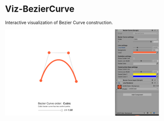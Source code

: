 # Viz-BezierCurve
Interactive visualization of Bezier Curve construction.

![Bezier Curve](https://github.com/KadekSatriadi/Viz-BezierCurve/raw/master/screenshot.PNG)
